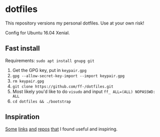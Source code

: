 # dotfiles

This repository versions my personal dotfiles. Use at your own risk!

Config for Ubuntu 16.04 Xenial.

## Fast install

Requirements: `sudo apt install gnupg git`

1. Get the GPG key, put in `keypair.gpg`
2. `gpg --allow-secret-key-import --import keypair.gpg`
3. `rm keypair.gpg`
4. `git clone https://github.com/ff-/dotfiles.git`
5. Most likely you'd like to do `visudo` and input `ff_ ALL=(ALL) NOPASSWD: ALL`
6. `cd dotfiles && ./bootstrap`

## Inspiration

[Some](https://medium.com/@webprolific/getting-started-with-dotfiles-43c3602fd789#.188hq56fb)
[links](https://github.com/mathiasbynens/dotfiles)
[and](https://github.com/webpro/dotfiles)
[repos](https://github.com/thypon/dotconfig)
[that](https://github.com/skeeto/dotfiles)
I found useful and inspiring.
